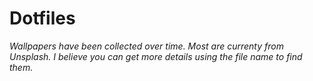 # Dotfiles

_Wallpapers have been collected over time. Most are currenty from Unsplash. I believe you can get more details using the file name to find them._


